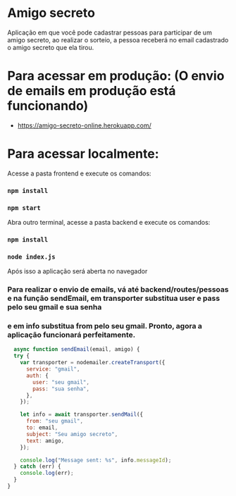 # Amigo secreto

Aplicação em que você pode cadastrar pessoas para participar de um amigo secreto, ao realizar o sorteio, a pessoa receberá no email cadastrado o amigo secreto que ela tirou.

# Para acessar em produção: (O envio de emails em produção está funcionando)

 - https://amigo-secreto-online.herokuapp.com/

# Para acessar localmente:
 Acesse a pasta frontend e execute os comandos:
### `npm install`
### `npm start`

 Abra outro terminal, acesse a pasta backend e execute os comandos:
### `npm install`
### `node index.js`

 Após isso a aplicação será aberta no navegador

### Para realizar o envio de emails, vá até backend/routes/pessoas e na função sendEmail, em transporter substitua user e pass pelo seu gmail e sua senha
### e em info substitua from pelo seu gmail. Pronto, agora a aplicação funcionará perfeitamente.

```js
  async function sendEmail(email, amigo) {
  try {
    var transporter = nodemailer.createTransport({
      service: "gmail",
      auth: {
        user: "seu gmail",
        pass: "sua senha",
      },
    });

    let info = await transporter.sendMail({
      from: "seu gmail",
      to: email,
      subject: "Seu amigo secreto",
      text: amigo,
    });

    console.log("Message sent: %s", info.messageId);
  } catch (err) {
    console.log(err);
  }
}
```

